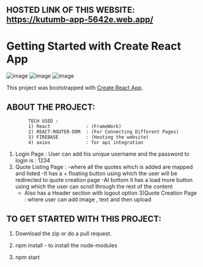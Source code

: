 ## HOSTED LINK OF THIS WEBSITE:      https://kutumb-app-5642e.web.app/



# Getting Started with Create React App
![image](https://github.com/user-attachments/assets/c3ec2af1-5f6d-48a1-8f58-f0df5eb9505d)
![image](https://github.com/user-attachments/assets/7b48f934-65ab-4e3d-9a53-27e321782e93)
![image](https://github.com/user-attachments/assets/787818a8-772e-477a-aac4-9a813569b20d)



This project was bootstrapped with [Create React App](https://github.com/facebook/create-react-app).

## ABOUT THE PROJECT:
            TECH USED :
            1) React             : (FrameWork)
            2) REACT-ROUTER-DOM  : (For Connecting Different Pages)
            3) FIREBASE          : (Hosting the website)
            4) axios             : for api integration


1) Login Page : User can add his unique username and the password to login is : 1234
2) Quote Listing Page : 
    -where all the quotes which is added are mapped and listed 
    -It has a + floating button using which the user will be redirected to quote creation 
     page
    -At bottom it has a load more button using which the user can scroll through the rest 
     of the content
    - Also has a Header section with logout option
3)Quote Creation Page : where user can add image , text and then upload

## TO GET STARTED WITH THIS PROJECT:

1) Download the zip or do a pull request.

2) npm install      - to install the node-modules

3) npm start   
